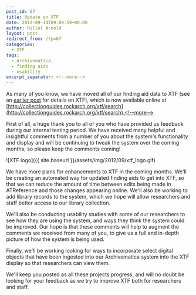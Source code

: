 ```yaml
---
post_id: 67
title: Update on XTF
date: 2012-09-14T09:00:59+00:00
author: Hillel Arnold
layout: post
redirect_from: /?p=67
categories:
  - XTF
tags:
  - Archivematica
  - finding aids
  - usability
excerpt_separator: <!--more-->
---
```

As many of you know, we have moved all of our finding aid data to XTF (see an [earlier post](http://dteamblog/?p=25) for details on XTF), which is now available online at [http://collectionguides.rockarch.org/xtf/search](http://collectionguides.rockarch.org/xtf/search).<!--more-->

First of all, a huge thank you to all of you who have provided us feedback during our internal testing period. We have received many helpful and insightful comments from a number of you about the system's functionality and display and will be continuing to tweak the system over the coming months, so please keep the comments coming!

![XTF logo]({{ site.baseurl }}/assets/img/2012/09/xtf_logo.gif)

We have more plans for enhancements to XTF in the coming months. We'll be creating an automated way for updated finding aids to get into XTF, so that we can reduce the amount of time between edits being made in ATReference and those changes appearing online. We'll also be working to add library records to the system, which we hope will allow researchers and staff better access to our library collection.

We'll also be conducting usability studies with some of our researchers to see how they are using the system, and ways they think the system could be improved. Our hope is that these comments will help to augment the comments we received from many of you, to give us a full and in-depth picture of how the system is being used.

Finally, we'll be working looking for ways to incorporate select digital objects that have been ingested into our Archivematica system into the XTF display so that researchers can view them.

We'll keep you posted as all these projects progress, and will no doubt be looking for your feedback as we try to improve XTF both for researchers and staff.
